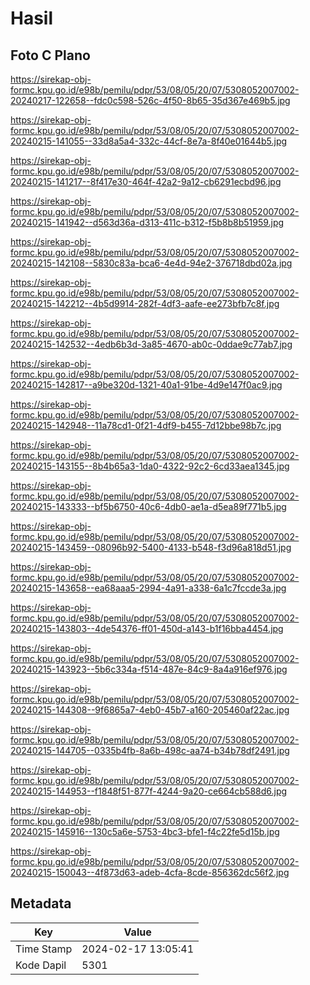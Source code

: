 # Hasil

## Foto C Plano

https://sirekap-obj-formc.kpu.go.id/e98b/pemilu/pdpr/53/08/05/20/07/5308052007002-20240217-122658--fdc0c598-526c-4f50-8b65-35d367e469b5.jpg

https://sirekap-obj-formc.kpu.go.id/e98b/pemilu/pdpr/53/08/05/20/07/5308052007002-20240215-141055--33d8a5a4-332c-44cf-8e7a-8f40e01644b5.jpg

https://sirekap-obj-formc.kpu.go.id/e98b/pemilu/pdpr/53/08/05/20/07/5308052007002-20240215-141217--8f417e30-464f-42a2-9a12-cb6291ecbd96.jpg

https://sirekap-obj-formc.kpu.go.id/e98b/pemilu/pdpr/53/08/05/20/07/5308052007002-20240215-141942--d563d36a-d313-411c-b312-f5b8b8b51959.jpg

https://sirekap-obj-formc.kpu.go.id/e98b/pemilu/pdpr/53/08/05/20/07/5308052007002-20240215-142108--5830c83a-bca6-4e4d-94e2-376718dbd02a.jpg

https://sirekap-obj-formc.kpu.go.id/e98b/pemilu/pdpr/53/08/05/20/07/5308052007002-20240215-142212--4b5d9914-282f-4df3-aafe-ee273bfb7c8f.jpg

https://sirekap-obj-formc.kpu.go.id/e98b/pemilu/pdpr/53/08/05/20/07/5308052007002-20240215-142532--4edb6b3d-3a85-4670-ab0c-0ddae9c77ab7.jpg

https://sirekap-obj-formc.kpu.go.id/e98b/pemilu/pdpr/53/08/05/20/07/5308052007002-20240215-142817--a9be320d-1321-40a1-91be-4d9e147f0ac9.jpg

https://sirekap-obj-formc.kpu.go.id/e98b/pemilu/pdpr/53/08/05/20/07/5308052007002-20240215-142948--11a78cd1-0f21-4df9-b455-7d12bbe98b7c.jpg

https://sirekap-obj-formc.kpu.go.id/e98b/pemilu/pdpr/53/08/05/20/07/5308052007002-20240215-143155--8b4b65a3-1da0-4322-92c2-6cd33aea1345.jpg

https://sirekap-obj-formc.kpu.go.id/e98b/pemilu/pdpr/53/08/05/20/07/5308052007002-20240215-143333--bf5b6750-40c6-4db0-ae1a-d5ea89f771b5.jpg

https://sirekap-obj-formc.kpu.go.id/e98b/pemilu/pdpr/53/08/05/20/07/5308052007002-20240215-143459--08096b92-5400-4133-b548-f3d96a818d51.jpg

https://sirekap-obj-formc.kpu.go.id/e98b/pemilu/pdpr/53/08/05/20/07/5308052007002-20240215-143658--ea68aaa5-2994-4a91-a338-6a1c7fccde3a.jpg

https://sirekap-obj-formc.kpu.go.id/e98b/pemilu/pdpr/53/08/05/20/07/5308052007002-20240215-143803--4de54376-ff01-450d-a143-b1f16bba4454.jpg

https://sirekap-obj-formc.kpu.go.id/e98b/pemilu/pdpr/53/08/05/20/07/5308052007002-20240215-143923--5b6c334a-f514-487e-84c9-8a4a916ef976.jpg

https://sirekap-obj-formc.kpu.go.id/e98b/pemilu/pdpr/53/08/05/20/07/5308052007002-20240215-144308--9f6865a7-4eb0-45b7-a160-205460af22ac.jpg

https://sirekap-obj-formc.kpu.go.id/e98b/pemilu/pdpr/53/08/05/20/07/5308052007002-20240215-144705--0335b4fb-8a6b-498c-aa74-b34b78df2491.jpg

https://sirekap-obj-formc.kpu.go.id/e98b/pemilu/pdpr/53/08/05/20/07/5308052007002-20240215-144953--f1848f51-877f-4244-9a20-ce664cb588d6.jpg

https://sirekap-obj-formc.kpu.go.id/e98b/pemilu/pdpr/53/08/05/20/07/5308052007002-20240215-145916--130c5a6e-5753-4bc3-bfe1-f4c22fe5d15b.jpg

https://sirekap-obj-formc.kpu.go.id/e98b/pemilu/pdpr/53/08/05/20/07/5308052007002-20240215-150043--4f873d63-adeb-4cfa-8cde-856362dc56f2.jpg


## Metadata

| Key        | Value               |
| ---------- | ------------------- |
| Time Stamp | 2024-02-17 13:05:41 |
| Kode Dapil | 5301                |



